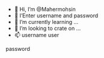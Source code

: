 - 👋 Hi, I’m @Mahermohsin
- 👀 I’Enter username and password
- 🌱 I’m currently learning ...
- 💞️ I’m looking to crate on ...
- 📫 username
user

password

<!---
Mahermohsin/Mahermohsin is a ✨ special ✨ repository because its `README.md` (this file) appears on your GitHub profile.
You can click the Preview link to take a look at your changes.
